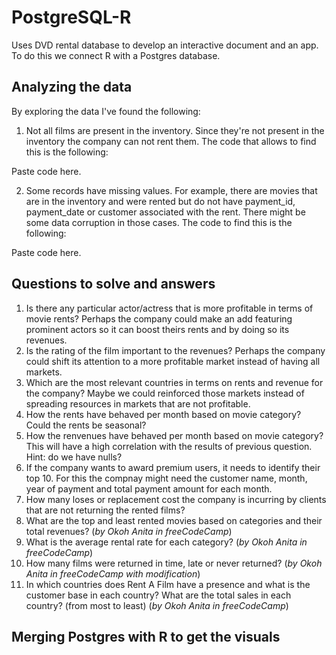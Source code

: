# PostgreSQL-R
Uses DVD rental database to develop an interactive document and an app. To do this we connect R with a Postgres database.
## Analyzing the data
By exploring the data I've found the following:
1. Not all films are present in the inventory. Since they're not present in the inventory the company can not rent them. The code that allows to find this is the following:

Paste code here.

2. Some records have missing values. For example, there are movies that are in the inventory and were rented but do not have payment_id, payment_date or customer associated with the rent. There might be some data corruption in those cases. The code to find this is the following:

Paste code here.

## Questions to solve and answers
1. Is there any particular actor/actress that is more profitable in terms of movie rents? Perhaps the company could make an add featuring prominent actors so it can boost theirs rents and by doing so its revenues.
2. Is the rating of the film important to the revenues? Perhaps the company could shift its attention to a more profitable market instead of having all markets.
3. Which are the most relevant countries in terms on rents and revenue for the company? Maybe we could reinforced those markets instead of spreading resources in markets that are not profitable.
4. How the rents have behaved per month based on movie category? Could the rents be seasonal?
5. How the renvenues have behaved per month based on movie category? This will have a high correlation with the results of previous question. Hint: do we have nulls?
6. If the company wants to award premium users, it needs to identify their top 10. For this the compnay might need the customer name, month, year of payment and total payment amount for each month.
7. How many loses or replacement cost the company is incurring by clients that are not returning the rented films?
8. What are the top and least rented movies based on categories and their total revenues? (*by Okoh Anita in freeCodeCamp*)
9. What is the average rental rate for each category? (*by Okoh Anita in freeCodeCamp*)
10. How many films were returned in time, late or never returned? (*by Okoh Anita in freeCodeCamp with modification*)
11. In which countries does Rent A Film have a presence and what is the customer base in each country? What are the total sales in each country? (from most to least) (*by Okoh Anita in freeCodeCamp*)

## Merging Postgres with R to get the visuals
